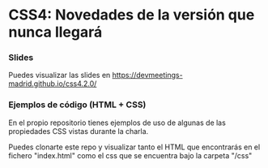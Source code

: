 # CSS4: Novedades de la versión que nunca llegará

### Slides

Puedes visualizar las slides en <https://devmeetings-madrid.github.io/css4.2.0/>

### Ejemplos de código (HTML + CSS)

En el propio repositorio tienes ejemplos de uso de algunas de las propiedades CSS vistas durante la charla.

Puedes clonarte este repo y visualizar tanto el HTML que encontrarás en el fichero "index.html" como el css que se encuentra bajo la carpeta "/css"